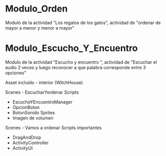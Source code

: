 # Modulo_Orden
Modulo de la actividad "Los regalos de los gatos", actividad de "ordenar de mayor a menor y menor a mayor"

# Modulo_Escucho_Y_Encuentro
Modulo de la actividad "Escucho y encuentro ", actividad de "Escuchar el audio 2 veces y luego reconocer a que palabra corresponde entre 3 opciones"

Asset incluido - interior (WitchHouse)

Scenes - EscucharYordenar
Scripts
- EscuchoYEncuentroManager
- OpcionBoton
- BotonSonido
Sprites
- Imagen de volumen

Scenes - Vamos a ordenar
Scripts importantes 
- DragAndDrop
- ActivityController
- ActivityUI
